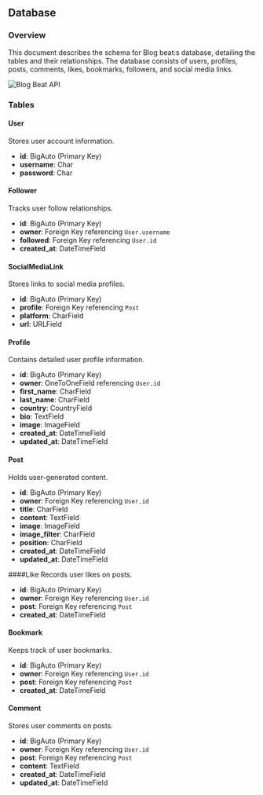 ## Database

### Overview
This document describes the schema for Blog beat:s database, detailing the tables and their relationships. The database consists of users, profiles, posts, comments, likes, bookmarks, followers, and social media links.

![Blog Beat API](https://github.com/j0hanz/blog_beat_api/assets/159924955/e5253030-410e-4905-accb-6587aecee6d2)

### Tables

#### User
Stores user account information.
- **id**: BigAuto (Primary Key)
- **username**: Char
- **password**: Char

#### Follower
Tracks user follow relationships.
- **id**: BigAuto (Primary Key)
- **owner**: Foreign Key referencing `User.username`
- **followed**: Foreign Key referencing `User.id`
- **created_at**: DateTimeField

#### SocialMediaLink
Stores links to social media profiles.
- **id**: BigAuto (Primary Key)
- **profile**: Foreign Key referencing `Post`
- **platform**: CharField
- **url**: URLField

#### Profile
Contains detailed user profile information.
- **id**: BigAuto (Primary Key)
- **owner**: OneToOneField referencing `User.id`
- **first_name**: CharField
- **last_name**: CharField
- **country**: CountryField
- **bio**: TextField
- **image**: ImageField
- **created_at**: DateTimeField
- **updated_at**: DateTimeField

#### Post
Holds user-generated content.
- **id**: BigAuto (Primary Key)
- **owner**: Foreign Key referencing `User.id`
- **title**: CharField
- **content**: TextField
- **image**: ImageField
- **image_filter**: CharField
- **position**: CharField
- **created_at**: DateTimeField
- **updated_at**: DateTimeField

####Like
Records user likes on posts.
- **id**: BigAuto (Primary Key)
- **owner**: Foreign Key referencing `User.id`
- **post**: Foreign Key referencing `Post`
- **created_at**: DateTimeField

#### Bookmark
Keeps track of user bookmarks.
- **id**: BigAuto (Primary Key)
- **owner**: Foreign Key referencing `User.id`
- **post**: Foreign Key referencing `Post`
- **created_at**: DateTimeField

#### Comment
Stores user comments on posts.
- **id**: BigAuto (Primary Key)
- **owner**: Foreign Key referencing `User.id`
- **post**: Foreign Key referencing `Post`
- **content**: TextField
- **created_at**: DateTimeField
- **updated_at**: DateTimeField
